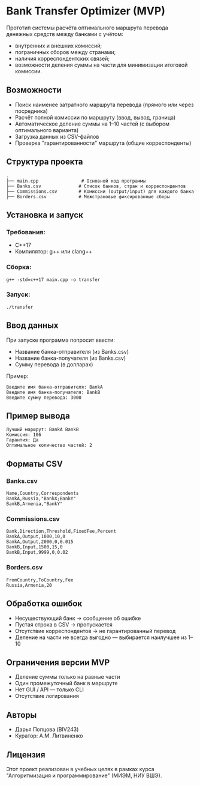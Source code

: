 # Bank Transfer Optimizer (MVP)

Прототип системы расчёта оптимального маршрута перевода денежных средств между банками с учётом:

- внутренних и внешних комиссий;
- пограничных сборов между странами;
- наличия корреспондентских связей;
- возможности деления суммы на части для минимизации итоговой комиссии.

## Возможности

- Поиск наименее затратного маршрута перевода (прямого или через посредника)
- Расчёт полной комиссии по маршруту (ввод, вывод, граница)
- Автоматическое деление суммы на 1–10 частей (с выбором оптимального варианта)
- Загрузка данных из CSV-файлов
- Проверка "гарантированности" маршрута (общие корреспонденты)

## Структура проекта

```
.
├── main.cpp                # Основной код программы
├── Banks.csv              # Список банков, стран и корреспондентов
├── Commissions.csv        # Комиссии (output/input) для каждого банка
├── Borders.csv            # Межстрановые фиксированные сборы
```

## Установка и запуск

### Требования:
- C++17
- Компилятор: g++ или clang++

### Сборка:

```
g++ -std=c++17 main.cpp -o transfer
```

### Запуск:

```
./transfer
```

## Ввод данных

При запуске программа попросит ввести:

- Название банка-отправителя (из Banks.csv)
- Название банка-получателя (из Banks.csv)
- Сумму перевода (в долларах)

Пример:
```
Введите имя банка-отправителя: BankA  
Введите имя банка-получателя: BankB  
Введите сумму перевода: 3000
```

## Пример вывода

```
Лучший маршрут: BankA BankB  
Комиссия: 106  
Гарантия: Да  
Оптимальное количество частей: 2
```

## Форматы CSV

### Banks.csv

```
Name,Country,Correspondents
BankA,Russia,"BankX;BankY"
BankB,Armenia,"BankY"
```

### Commissions.csv

```
Bank,Direction,Threshold,FixedFee,Percent
BankA,Output,1000,10,0
BankA,Output,2000,0,0.015
BankB,Input,1500,15,0
BankB,Input,9999,0,0.02
```

### Borders.csv

```
FromCountry,ToCountry,Fee
Russia,Armenia,20
```

## Обработка ошибок

- Несуществующий банк → сообщение об ошибке
- Пустая строка в CSV → пропускается
- Отсутствие корреспондентов → не гарантированный перевод
- Деление на части не всегда выгодно — выбирается наилучшее из 1–10

## Ограничения версии MVP

- Деление суммы только на равные части
- Один промежуточный банк в маршруте
- Нет GUI / API — только CLI
- Отсутствие логирования

## Авторы

- Дарья Попцова (BIV243)
- Куратор: А.М. Литвиненко

## Лицензия

Этот проект реализован в учебных целях в рамках курса "Алгоритмизация и программирование" (МИЭМ, НИУ ВШЭ).
